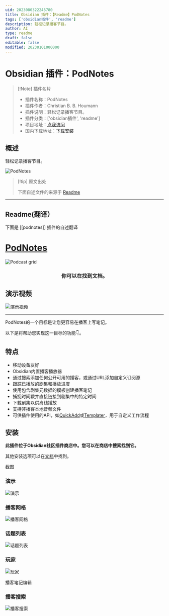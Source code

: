 ```yaml
---
uid: 2023080322245780
title: Obsidian 插件：【Readme】PodNotes
tags: ['obsidian插件', 'readme']
description: 轻松记录播客节目。
author: AI
type: readme
draft: false
editable: false
modified: 20230101000000
---
```


# Obsidian 插件：PodNotes

> [!Note] 插件名片
> - 插件名称：PodNotes
> - 插件作者：Christian B. B. Houmann
> - 插件说明：轻松记录播客节目。
> - 插件分类：['obsidian插件', 'readme']
> - 项目地址：[点我访问](https://github.com/chhoumann/podnotes)
> - 国内下载地址：[下载安装](https://pkmer.cn/products/plugin/pluginMarket/?podnotes)

## 概述

轻松记录播客节目。

![PodNotes](https://cdn.pkmer.cn/covers/podnotes_new.gif!pkmer)

> [!tip] 原文出处
> 
>下面自述文件的来源于 [Readme](https://ghproxy.net/https://raw.githubusercontent.com/chhoumann/PodNotes/master/README.md)
> 

---

## Readme(翻译）

下面是 [[podnotes]] 插件的自述翻译


# [PodNotes](https://chhoumann.github.io/PodNotes)

<img src="https://github.com/chhoumann/PodNotes/blob/master/docs/docs/resources/podcast_grid_big.png" alt="Podcast grid" align="center">

<h3 align="center">你可以在找到文档。</h3>

## 演示视频
[![演示视频](https://img.youtube.com/vi/SGLfuN15uJY/0.jpg)](https://www.youtube.com/watch?v=SGLfuN15uJY)

---

PodNotes的一个目标是让您更容易在播客上写笔记。

以下是将帮助您实现这一目标的功能👇。

## 特点

- 移动设备友好
- Obsidian内置播客播放器
- 通过搜索添加任何公开可用的播客，或通过URL添加自定义订阅源
- 跟踪已播放的剧集和播放进度
- 使用包含剧集元数据的模板创建播客笔记
- 捕捉时间戳并直接链接到剧集中的特定时间
- 下载剧集以供离线播放
- 支持非播客本地音频文件
- 可供插件使用的API，如[QuickAdd](https://github.com/chhoumann/QuickAdd)或[Templater](https://github.com/silentvoid13/Templater)，用于自定义工作流程

## 安装

**此插件位于Obsidian社区插件商店中。您可以在商店中搜索找到它。**

其他安装选项可以在[文档](https://chhoumann.github.io/PodNotes)中找到。

截图

### 演示

![演示](docs/docs/resources/demo.gif)

### 播客网格

![播客网格](docs/docs/resources/podcast_grid.png)

### 话题列表

![话题列表](docs/docs/resources/episode_list.png)

### 玩家

![玩家](docs/docs/resources/player.png)

播客笔记编辑

### 播客搜索

![播客搜索](docs/docs/resources/podcast_search.png)



